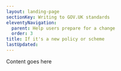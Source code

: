 ```yaml
---
layout: landing-page
sectionKey: Writing to GOV.UK standards
eleventyNavigation:
  parent: Help users prepare for a change
  order: 3
title: If it's a new policy or scheme
lastUpdated:
---
```

Content goes here